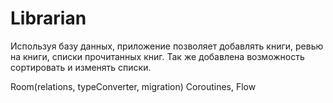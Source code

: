 # Librarian

Используя базу данных, приложение позволяет добавлять книги, ревью на книги, списки прочитанных книг. Так же добавлена возможность сортировать и изменять списки.

Room(relations, typeConverter, migration) 
Coroutines,
Flow
